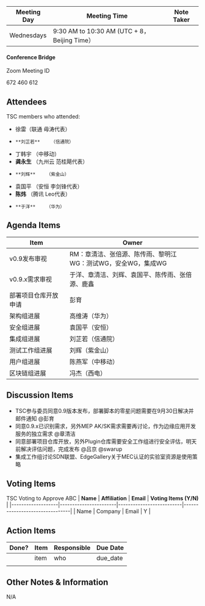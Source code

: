 | Meeting Day | Meeting Time | Note Taker |
| --- | --- | --- |
| Wednesdays | 9:30 AM to 10:30 AM (UTC + 8，Beijing Time） |     |

#### Conference Bridge

Zoom Meeting ID


672 460 612


## Attendees
TSC members who attended:

- 徐雷（联通 毋涛代表）
-     **刘芷若**    （信通院）     
-    丁韩宇   （中移动）    
-    **龚永生**   （九州云 范桂飓代表）      
-     **刘辉**    （紫金山）    
-   袁国平  （安恒 李剑锋代表） 
-    **陈炜**   （腾讯 Leo代表）   
-     **于洋**    （华为）    

## Agenda Items

Item | Owner 
---- | ----
v0.9发布审视 | RM：章清洁、张倍源、陈传雨、黎明江<br/>WG：测试WG，安全WG，集成WG 
v0.9.x需求审视 | 于洋、章清洁、刘辉、袁国平、陈传雨、张倍源、鹿鑫 
部署项目仓库开放申请 | 彭育
架构组进展 | 高维涛（华为）
安全组进展 | 袁国平（安恒）
集成组进展 | 刘芷若（信通院）
测试工作组进展 | 刘辉（紫金山）
用户组进展 | 陈燕军（中移动）
区块链组进展 | 冯杰（西电）

## Discussion Items
- TSC参与委员同意0.9版本发布，部署脚本的零星问题需要在9月30日解决并邮件通知  @彭育
- 同意0.9.x已识别需求，另外MEP AK/SK需求需要再讨论，作为边缘应用开发服务的独立需求 @章清洁
- 同意部署项目仓库开放，另外Plugin仓库需要安全工作组进行安全评估，明天前解决评估问题，完成发布 @吕京 @swarup
- 集成工作组讨论SDN联盟、EdgeGallery关于MEC认证的实验室资源是使用策略


## Voting Items
TSC Voting to Approve ABC
| **Name**          | **Affiliation**       | **Email**                |  **Voting Items (Y/N)** |
|-------------------|-----------------------|--------------------------|--------------------------------|
| Name              | Company                   | Email           |         Y         |


## Action Items
| Done? | Item | Responsible | Due Date |
| ---- | ---- | ---- | ---- |
| | item | who | due_date |
|       |      |             |          |

## Other Notes & Information
N/A
